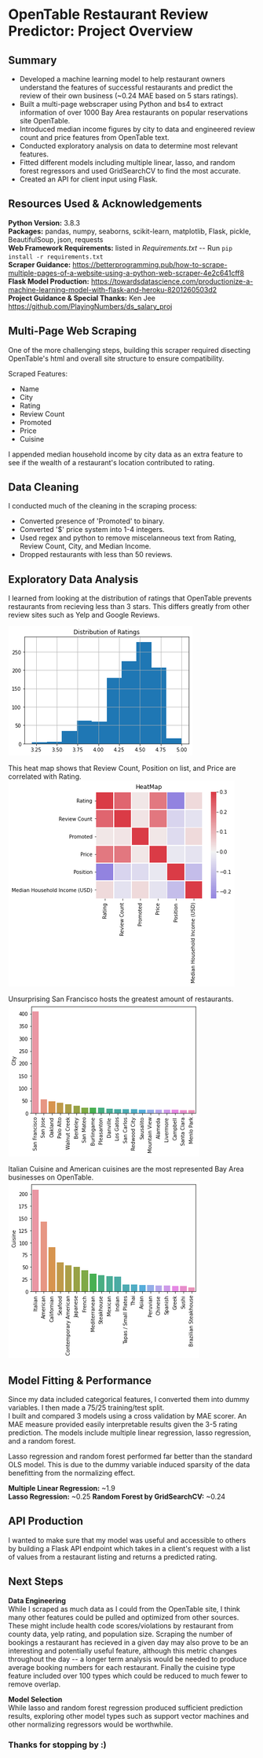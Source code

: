 # OpenTable Restaurant Review Predictor: Project Overview

## Summary
* Developed a machine learning model to help restaurant owners understand the features of successful restaurants and predict the review of their own business (~0.24 MAE based on 5 stars ratings).
* Built a multi-page webscraper using Python and bs4 to extract information of over 1000 Bay Area restaurants on popular reservations site OpenTable.
* Introduced median income figures by city to data and engineered review count and price features from OpenTable text.
* Conducted exploratory analysis on data to determine most relevant features.
* Fitted different models including multiple linear, lasso, and random forest regressors and used GridSearchCV to find the most accurate.
* Created an API for client input using Flask.

## Resources Used & Acknowledgements
**Python Version:** 3.8.3  
**Packages:** pandas, numpy, seaborns, scikit-learn, matplotlib, Flask, pickle, BeautifulSoup, json, requests   
**Web Framework Requirements:** listed in *Requirements.txt* -- Run `pip install -r requirements.txt`  
**Scraper Guidance:** https://betterprogramming.pub/how-to-scrape-multiple-pages-of-a-website-using-a-python-web-scraper-4e2c641cff8  
**Flask Model Production:** https://towardsdatascience.com/productionize-a-machine-learning-model-with-flask-and-heroku-8201260503d2  
**Project Guidance & Special Thanks:** Ken Jee https://github.com/PlayingNumbers/ds_salary_proj

## Multi-Page Web Scraping
One of the more challenging steps, building this scraper required disecting OpenTable's html and overall site structure to ensure compatibility.

Scraped Features:
* Name
* City
* Rating
* Review Count
* Promoted
* Price
* Cuisine

I appended median household income by city data as an extra feature to see if the wealth of a restaurant's location contributed to rating.

## Data Cleaning
I conducted much of the cleaning in the scraping process:  
* Converted presence of 'Promoted' to binary.  
* Converted '$' price system into 1-4 integers.
* Used regex and python to remove miscelanneous text from Rating, Review Count, City, and Median Income.
* Dropped restaurants with less than 50 reviews.

## Exploratory Data Analysis
I learned from looking at the distribution of ratings that OpenTable prevents restaurants from recieving less than 3 stars. This differs greatly from other review sites such as Yelp and Google Reviews.

![alt text](https://github.com/jcannice/ds_personal_proj/blob/main/Ratings%20Distribution.png)

This heat map shows that Review Count, Position on list, and Price are correlated with Rating.
![alt text](https://github.com/jcannice/ds_personal_proj/blob/main/Heatmap.png)

Unsurprising San Francisco hosts the greatest amount of restaurants.  
![alt text](https://github.com/jcannice/ds_personal_proj/blob/main/City%20Count.png)

Italian Cuisine and American cuisines are the most represented Bay Area businesses on OpenTable.  
![alt text](https://github.com/jcannice/ds_personal_proj/blob/main/Cuisine%20Count.png)

## Model Fitting & Performance
Since my data included categorical features, I converted them into dummy variables. I then made a 75/25 training/test split.  
I built and compared 3 models using a cross validation by MAE scorer. An MAE measure provided easily interpretable results given the 3-5 rating prediction. 
The models include multiple linear regression, lasso regression, and a random forest.

Lasso regression and random forest performed far better than the standard OLS model. This is due to the dummy variable induced sparsity of the data benefitting from the normalizing effect.

**Multiple Linear Regression:** ~1.9  
**Lasso Regression:** ~0.25
**Random Forest by GridSearchCV:** ~0.24

## API Production
I wanted to make sure that my model was useful and accessible to others by building a Flask API endpoint which takes in a client's request with a list of values from a restaurant listing and returns a predicted rating.

## Next Steps
**Data Engineering**  
While I scraped as much data as I could from the OpenTable site, I think many other features could be pulled and optimized from other sources. These might include health code scores/violations by restaurant from county data, yelp rating, and population size. Scraping the number of bookings a restaurant has recieved in a given day may also prove to be an interesting and potentially useful feature, although this metric changes throughout the day -- a longer term analysis would be needed to produce average booking numbers for each restaurant. Finally the cuisine type feature included over 100 types which could be reduced to much fewer to remove overlap.

**Model Selection**  
While lasso and random forest regression produced sufficient prediction results, exploring other model types such as support vector machines and other normalizing regressors would be worthwhile.


### Thanks for stopping by :)

